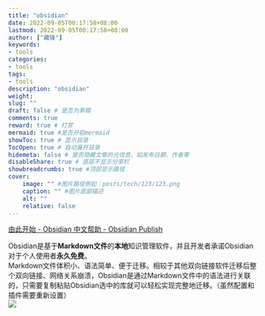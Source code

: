 ```yaml
---
title: "obsidian"
date: 2022-09-05T00:17:58+08:00
lastmod: 2022-09-05T00:17:58+08:00
author: ["藏锋"]
keywords: 
- tools
categories: 
- tools
tags: 
- tools
description: "obsidian"
weight:
slug: ""
draft: false # 是否为草稿
comments: true
reward: true # 打赏
mermaid: true #是否开启mermaid
showToc: true # 显示目录
TocOpen: true # 自动展开目录
hidemeta: false # 是否隐藏文章的元信息，如发布日期、作者等
disableShare: true # 底部不显示分享栏
showbreadcrumbs: true #顶部显示路径
cover:
    image: "" #图片路径例如：posts/tech/123/123.png
    caption: "" #图片底部描述
    alt: ""
    relative: false
---
```


 
[由此开始 - Obsidian 中文帮助 - Obsidian Publish](https://publish.obsidian.md/help-zh/%E7%94%B1%E6%AD%A4%E5%BC%80%E5%A7%8B)

Obsidian是基于**Markdown文件**的**本地**知识管理软件，并且开发者承诺Obsidian对于个人使用者**永久免费**。  
Markdown文件体积小、语法简单、便于迁移。相较于其他双向链接软件迁移后整个双向链接、网络关系崩溃，Obsidian是通过Markdown文件中的语法进行关联的，只需要复制粘贴Obsidian选中的库就可以轻松实现完整地迁移。（虽然配置和插件需要重新设置）  
![](https://zpc-1306994356.cos.ap-nanjing.myqcloud.com/ob/202209221955436.png)
